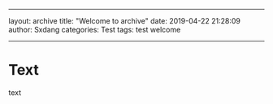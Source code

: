 ***
layout: archive
title: "Welcome to archive"
date: 2019-04-22 21:28:09
author: Sxdang
categories: Test
tags: test welcome
***

# Text

text

